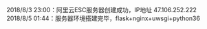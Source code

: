 2018/8/3 23:00：阿里云ESC服务器创建成功，IP地址 47.106.252.222
2018/8/5 01:44：服务器环境搭建完毕，flask+nginx+uwsgi+python36